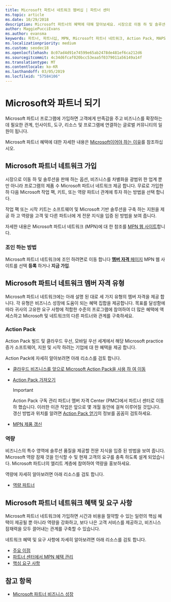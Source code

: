 ```yaml
---
title: Microsoft 파트너 네트워크 멤버십 | 파트너 센터
ms.topic: article
ms.date: 10/29/2018
description: Microsoft 파트너의 혜택에 대해 알아보세요. 시장으로 이동 하 및 솔루션을 판매 하는 옵션, 비즈니스를 차별화을 광범위 한 업계 뿐만 아니라 프로그램의 제품 수 Microsoft 파트너 네트워크 제공 합니다.
author: MaggiePucciEvans
ms.author: evansma
keywords: 파트너, 파트너십, MPN, Microsoft 파트너 네트워크, Action Pack, MAPS, Action Pack 구독, 혜택, MPN 혜택, 멤버십, 실버, 골드, 역량
ms.localizationpriority: medium
ms.custom: seodec18
ms.openlocfilehash: 8c07ad4d91e74599e65ab2478de481ef6ca212d6
ms.sourcegitcommit: 4c34d6fcaf020bcc53eaa5f0379011a56149a14f
ms.translationtype: MT
ms.contentlocale: ko-KR
ms.lasthandoff: 03/05/2019
ms.locfileid: "57584106"
---
```

# <a name="partner-with-microsoft"></a>Microsoft와 파트너 되기

Microsoft 파트너 프로그램에 가입하면 고객에게 만족감을 주고 비즈니스를 확장하는 데 필요한 관계, 인사이트, 도구, 리소스 및 프로그램에 연결하는 글로벌 커뮤니티의 일원이 됩니다.

Microsoft 파트너 혜택에 대한 자세한 내용은 [Microsoft이어야 하는 이유](https://partner.microsoft.com/business-opportunities/why-microsoft)를 참조하십시오. 

## <a name="join-the-microsoft-partner-network"></a>Microsoft 파트너 네트워크 가입

<!-- 12/5/18 The content below was copied and pasted directly from the Membership page of the MPN site (https://partner.microsoft.com/en-us/membership)-->

시장으로 이동 하 및 솔루션을 판매 하는 옵션, 비즈니스를 차별화을 광범위 한 업계 뿐만 아니라 프로그램의 제품 수 Microsoft 파트너 네트워크 제공 합니다. 무료로 가입한 하 다음 Microsoft 작업 팩, 키트, 또는 역량 파트너 관계에 투자 하는 방법을 선택 합니다.

작업 팩 또는 시작 키트는 소프트웨어 및 Microsoft 기반 솔루션을 구축 하는 지원을 제공 하 고 역량을 고객 및 다른 파트너에 게 전문 지식을 입증 된 방법을 보여 줍니다.

자세한 내용은 Microsoft 파트너 네트워크 (MPN)에 대 한 참조를 [MPN 웹 사이트](https://partner.microsoft.com/commercial)합니다.

### <a name="how-to-join"></a>조인 하는 방법

Microsoft 파트너 네트워크에 조인 하려면로 이동 합니다 [ **멤버 자격** 페이지](https://partner.microsoft.com/membership) MPN 웹 사이트를 선택 **등록** 하거나 **지금 가입**.

## <a name="microsoft-partner-network-membership-types"></a>Microsoft 파트너 네트워크 멤버 자격 유형

<!-- 12/5/18 The content below was copied and pasted directly from the Membership pages of the MPN site (https://partner.microsoft.com/en-us/membership)-->

Microsoft 파트너 네트워크에는 아래 설명 된 대로 세 가지 유형의 멤버 자격을 제공 합니다. 각 유형은 비즈니스 성장에 도움이 되는 혜택 집합을 제공합니다. 목표를 달성함에 따라 귀사의 고유한 요구 사항에 적합한 수준의 프로그램에 참여하여 더 많은 혜택에 액세스하고 Microsoft 및 네트워크의 다른 파트너와 관계를 구축하세요.

### <a name="action-pack"></a>Action Pack

Action Pack 빌드 및 클라우드 우선, 모바일 우선 세계에서 해당 Microsoft practice 증가 소프트웨어, 지원 및 시작 하려는 기업에 대 한 혜택을 제공 합니다. 

Action Pack에 자세히 알아보려면 아래 리소스를 검토 합니다.

- [클라우드 비즈니스를 앞으로 Microsoft Action Pack을 사용 하 여 이동](https://partner.microsoft.com/membership/action-pack)
- [Action Pack 가져오기](mpn-get-action-pack.md)
  
    >[!IMPORTANT]
    >Action Pack 구독 관리 파트너 멤버 자격 Center (PMC)에서 파트너 센터로 이동 하 했습니다. 이러한 이관 작업은 앞으로 몇 개월 동안에 걸쳐 이루어질 것입니다. 갱신 방법과 위치를 알려면 [Action Pack 얻기](mpn-get-action-pack.md)의 정보를 꼼꼼히 검토하세요.  

- [MPN 제품 갱신](renew-mpn-offers.md)

### <a name="competencies"></a>역량

비즈니스의 특수 영역에 솔루션 품질을 제공할 전문 지식을 입증 된 방법을 보여 줍니다. Microsoft 역량 잠재 것을 인식할 수 및 현재 고객의 요구를 충족 하도록 설계 되었습니다. Microsoft 파트너의 엘리트 계층에 참여하여 역량을 홍보하세요.

역량에 자세히 알아보려면 아래 리소스를 검토 합니다.

- [역량 파트너](https://partner.microsoft.com/membership/competencies)

## <a name="microsoft-partner-network-benefits-and-requirements"></a>Microsoft 파트너 네트워크 혜택 및 요구 사항

Microsoft 파트너 네트워크에 가입하면 시간과 비용을 절약할 수 있는 일련의 핵심 혜택이 제공될 뿐 아니라 역량을 강화하고, 보다 나은 고객 서비스를 제공하고, 비즈니스 잠재력을 모두 끌어내는 관계를 구축할 수 있습니다.

네트워크 혜택 및 요구 사항에 자세히 알아보려면 아래 리소스를 검토 합니다.

- [주요 이점](https://partner.microsoft.com/en-us/membership/core-benefits#simple-tab-content-1)
- [파트너 센터에서 MPN 혜택 관리](manage-your-partner-network-benefits.md)
- [핵심 요구 사항](https://partner.microsoft.com/en-us/membership/core-benefits#simple-tab-content-2)

## <a name="see-also"></a>참고 항목
- [Microsoft 파트너 비즈니스 성장](grow-your-business.md)
